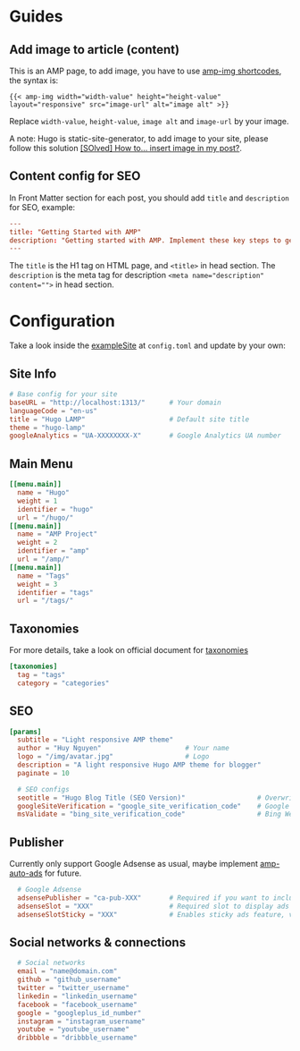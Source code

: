 # Guides

## Add image to article (content)

This is an AMP page, to add image, you have to use [amp-img shortcodes](https://github.com/huyb1991/hugo-lamp/blob/master/layouts/shortcodes/amp-img.html), the syntax is:
```
{{< amp-img width="width-value" height="height-value" layout="responsive" src="image-url" alt="image alt" >}}
```
Replace `width-value`, `height-value`, `image alt` and `image-url` by your image.

A note: Hugo is static-site-generator, to add image to your site, please follow this solution [[SOlved] How to… insert image in my post?](https://discourse.gohugo.io/t/solved-how-to-insert-image-in-my-post/1473).

## Content config for SEO

In Front Matter section for each post, you should add `title` and `description` for SEO, example:
```toml
---
title: "Getting Started with AMP"
description: "Getting started with AMP. Implement these key steps to get up and running with AMP"
---
```
The `title` is the H1 tag on HTML page, and `<title>` in head section.
The `description` is the meta tag for description `<meta name="description" content="">` in head section.

# Configuration

Take a look inside the [exampleSite](https://github.com/huyb1991/hugo-lamp/tree/master/exampleSite) at `config.toml` and update by your own:

## Site Info

```toml
# Base config for your site
baseURL = "http://localhost:1313/"      # Your domain
languageCode = "en-us"
title = "Hugo LAMP"                     # Default site title
theme = "hugo-lamp"
googleAnalytics = "UA-XXXXXXXX-X"       # Google Analytics UA number
```

## Main Menu

```toml
[[menu.main]]
  name = "Hugo"
  weight = 1
  identifier = "hugo"
  url = "/hugo/"
[[menu.main]]
  name = "AMP Project"
  weight = 2
  identifier = "amp"
  url = "/amp/"
[[menu.main]]
  name = "Tags"
  weight = 3
  identifier = "tags"
  url = "/tags/"
```

## Taxonomies

For more details, take a look on official document for [taxonomies](https://gohugo.io/content-management/taxonomies/)

```toml
[taxonomies]
  tag = "tags"
  category = "categories"
```

## SEO

```toml
[params]
  subtitle = "Light responsive AMP theme"
  author = "Huy Nguyen"                     # Your name
  logo = "/img/avatar.jpg"                  # Logo
  description = "A light responsive Hugo AMP theme for blogger"          # Meta description tag
  paginate = 10

  # SEO configs
  seotitle = "Hugo Blog Title (SEO Version)"                  # Overwrite site title for SEO purpose
  googleSiteVerification = "google_site_verification_code"    # Google Webmaster
  msValidate = "bing_site_verification_code"                  # Bing Webmaster
```

## Publisher

Currently only support Google Adsense as usual, maybe implement [amp-auto-ads](https://www.ampproject.org/docs/reference/components/amp-auto-ads) for future.

```toml
  # Google Adsense
  adsensePublisher = "ca-pub-XXX"       # Required if you want to include Google Adsense
  adsenseSlot = "XXX"                   # Required slot to display ads
  adsenseSlotSticky = "XXX"             # Enables sticky ads feature, value maybe the same with adsenseSlot, remove if you don't want display sticky ads
```

## Social networks & connections

```toml
  # Social networks
  email = "name@domain.com"
  github = "github_username"
  twitter = "twitter_username"
  linkedin = "linkedin_username"
  facebook = "facebook_username"
  google = "googleplus_id_number"
  instagram = "instagram_username"
  youtube = "youtube_username"
  dribbble = "dribbble_username"
```

